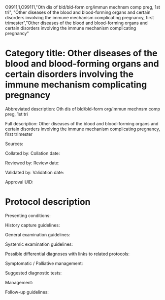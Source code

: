 O9911,1,O99111,"Oth dis of bld/bld-form org/immun mechnsm comp preg, 1st tri", "Other diseases of the blood and blood-forming organs and certain disorders involving the immune mechanism complicating pregnancy, first trimester","Other diseases of the blood and blood-forming organs and certain disorders involving the immune mechanism complicating pregnancy"
# Category title: Other diseases of the blood and blood-forming organs and certain disorders involving the immune mechanism complicating pregnancy

Abbreviated description: Oth dis of bld/bld-form org/immun mechnsm comp preg, 1st tri

Full description: Other diseases of the blood and blood-forming organs and certain disorders involving the immune mechanism complicating pregnancy, first trimester

Sources:

Collated by:
Collation date:

Reviewed by:
Review date:

Validated by:
Validation date:

Approval UID:

# Protocol description

Presenting conditions:

History capture guidelines:

General examination guidelines:

Systemic examination guidelines:

Possible differential diagnoses with links to related protocols:

Symptomatic / Palliative management:

Suggested diagnostic tests:

Management:

Follow-up guidelines:
